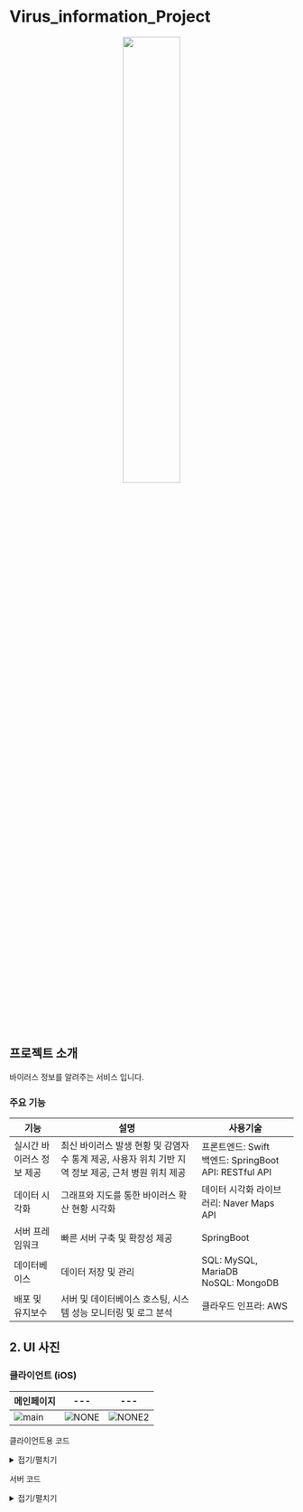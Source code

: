 # Virus_information_Project
<div align="center">
  <img style="width:45%; display:block; margin:0 auto;" src="https://github.com/LouiIII3/Social_media_project/assets/119919129/bdb22358-5e84-46e5-abe2-b3d89d1ae400"/>
</div>

## 프로젝트 소개
바이러스 정보를 알려주는 서비스 입니다.

### 주요 기능
| **기능**              | **설명**                                                                                     | **사용기술**                                                                                          |
|-----------------------|----------------------------------------------------------------------------------------------|-------------------------------------------------------------------------------------------------------|
| 실시간 바이러스 정보 제공 | 최신 바이러스 발생 현황 및 감염자 수 통계 제공, 사용자 위치 기반 지역 정보 제공, 근처 병원 위치 제공 | 프론트엔드: Swift <br>백엔드: SpringBoot <br>API: RESTful API  |               |
| 데이터 시각화         | 그래프와 지도를 통한 바이러스 확산 현황 시각화                                                   | 데이터 시각화 라이브러리: Naver Maps API                                            |
| 서버 프레임워크       | 빠른 서버 구축 및 확장성 제공                                                                   | SpringBoot                                                                          |
| 데이터베이스          | 데이터 저장 및 관리                                                                           | SQL: MySQL, MariaDB<br>NoSQL: MongoDB                                                              |               
| 배포 및 유지보수      | 서버 및 데이터베이스 호스팅, 시스템 성능 모니터링 및 로그 분석 | 클라우드 인프라: AWS|



## 2. UI 사진
### 클라이언트 (iOS)
| 메인페이지 | --- | --- |
|-------|-------|-------|
| ![main](https://github.com/LouiIII3/Virus_information_Project/assets/119919129/ee8cfdae-150b-47d6-ae84-9e1e94c5f8b5) | ![NONE](NULL) | ![NONE2](NULL) |



클라이언트용 코드 <details><summary>접기/펼치기</summary>
### adding Dependency using cocoapods
To integrate NMapsMap into your Xcode project use CocoaPods, specify it in your Podfile:
``` 
# Uncomment the next line to define a global platform for your project
platform :ios, '9.0'

target 'DiseaseTrackerMap' do
  # Comment the next line if you don't want to use dynamic frameworks
  use_frameworks!

  # Pods for DiseaseTrackerMap
  pod 'NMapsMap'

end
```

### import NMapsMap
`import NMapsMap`


### setting marker to show infected persons movements
```swift
    func setMarker(data: [UserRoute]) {
        _ = data.map { route in
            let marker = NMFMarker()
            marker.iconImage = NMF_MARKER_IMAGE_PINK
            marker.position = NMGLatLng(lat: route.latitude, lng: route.longitude)
            marker.mapView = view.mapView
            marker.iconImage = NMFOverlayImage(image: UIImage(systemName: "allergens")!)//NMFOverlayImage(name: "allergens")

            let infoWindow = NMFInfoWindow()
            let dataSource = NMFInfoWindowDefaultTextSource.data()
            dataSource.title = "\(route.identifier)"
            infoWindow.dataSource = dataSource
            infoWindow.open(with: marker)
        }
    }
```

</details>




서버 코드 <details><summary>접기/펼치기</summary>
### Database Field (Total Confirmed Cases Information)
We have information about the total confirmed cases.
``` 
@Entity
@Data
public class Virus {
    @Id
    private Long id;

    // Date
    private LocalDate date;
    // Region
    private String region;
    // Confirmed Case Number
    private int identifier;
    // Whether Recovered
    private boolean recovered;
    // Latitude
    private double latitude;
    // Longitude
    private double longitude;
}
```


</details>



